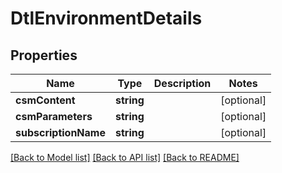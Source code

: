 # DtlEnvironmentDetails

## Properties
Name | Type | Description | Notes
------------ | ------------- | ------------- | -------------
**csmContent** | **string** |  | [optional] 
**csmParameters** | **string** |  | [optional] 
**subscriptionName** | **string** |  | [optional] 

[[Back to Model list]](../README.md#documentation-for-models) [[Back to API list]](../README.md#documentation-for-api-endpoints) [[Back to README]](../README.md)


